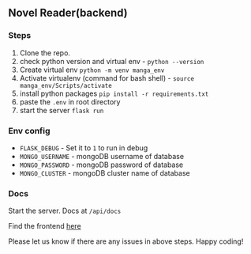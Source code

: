 ## Novel Reader(backend)

### Steps
1. Clone the repo.
4. check python version and virtual env - `python --version`
5. Create virtual env `python -m venv manga_env`
6. Activate virtualenv (command for bash shell) - `source manga_env/Scripts/activate`
7. install python packages `pip install -r requirements.txt`
8. paste the `.env` in root directory
9. start the server `flask run`

### Env config
* `FLASK_DEBUG` - Set it to `1` to run in debug
* `MONGO_USERNAME` - mongoDB username of database
* `MONGO_PASSWORD` - mongoDB password of database 
* `MONGO_CLUSTER` - mongoDB cluster name of database

### Docs
Start the server. Docs at `/api/docs`

Find the frontend [here](https://github.com/con-artist/Novel-Reader)

Please let us know if there are any issues in above steps. Happy coding!
